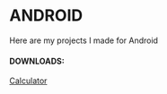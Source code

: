 # ANDROID

Here are my projects I made for Android

#### DOWNLOADS:
[Calculator](https://github.com/isiddharthasharma/Android/releases)

